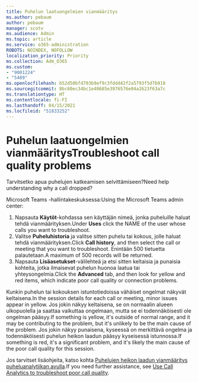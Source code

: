 ```yaml
---
title: Puhelun laatuongelmien vianmääritys
ms.author: pebaum
author: pebaum
manager: scotv
ms.audience: Admin
ms.topic: article
ms.service: o365-administration
ROBOTS: NOINDEX, NOFOLLOW
localization_priority: Priority
ms.collection: Adm_O365
ms.custom:
- "9001224"
- "5489"
ms.openlocfilehash: b52d50bfd703b9ef9c3fddd42f2a5793f5d7b918
ms.sourcegitcommit: 8bc60ec34bc1e40685e3976576e04a2623f63a7c
ms.translationtype: HT
ms.contentlocale: fi-FI
ms.lasthandoff: 04/15/2021
ms.locfileid: "51833252"
---
```

# <a name="troubleshoot-call-quality-problems"></a><span data-ttu-id="ba43f-102">Puhelun laatuongelmien vianmääritys</span><span class="sxs-lookup"><span data-stu-id="ba43f-102">Troubleshoot call quality problems</span></span>

<span data-ttu-id="ba43f-103">Tarvitsetko apua puhelujen katkeamisen selvittämiseen?</span><span class="sxs-lookup"><span data-stu-id="ba43f-103">Need help understanding why a call dropped?</span></span>

<span data-ttu-id="ba43f-104">Microsoft Teams -hallintakeskuksessa:</span><span class="sxs-lookup"><span data-stu-id="ba43f-104">Using the Microsoft Teams admin center:</span></span>

1. <span data-ttu-id="ba43f-105">Napsauta **Käytöt**-kohdassa sen käyttäjän nimeä, jonka puheluille haluat tehdä vianmäärityksen.</span><span class="sxs-lookup"><span data-stu-id="ba43f-105">Under **Uses** click the NAME of the user whose calls you want to troubleshoot.</span></span>
2. <span data-ttu-id="ba43f-106">Valitse **Puheluhistoria** ja valitse sitten puhelu tai kokous, jolle haluat tehdä vianmäärityksen.</span><span class="sxs-lookup"><span data-stu-id="ba43f-106">Click **Call history**, and then select the call or meeting that you want to troubleshoot.</span></span> <span data-ttu-id="ba43f-107">Enintään 500 tietuetta palautetaan.</span><span class="sxs-lookup"><span data-stu-id="ba43f-107">A maximum of 500 records will be returned.</span></span>
3. <span data-ttu-id="ba43f-108">Napsauta **Lisäasetukset**-välilehteä ja etsi sitten keltaisia ja punaisia kohteita, jotka ilmaisevat puhelun huonoa laatua tai yhteysongelmia.</span><span class="sxs-lookup"><span data-stu-id="ba43f-108">Click the **Advanced** tab, and then look for yellow and red items, which indicate poor call quality or connection problems.</span></span>

<span data-ttu-id="ba43f-109">Kunkin puhelun tai kokouksen istuntotiedoissa vähäiset ongelmat näkyvät keltaisena.</span><span class="sxs-lookup"><span data-stu-id="ba43f-109">In the session details for each call or meeting, minor issues appear in yellow.</span></span> <span data-ttu-id="ba43f-110">Jos jokin näkyy keltaisena, se on normaalin alueen ulkopuolella ja saattaa vaikuttaa ongelmaan, mutta se ei todennäköisesti ole ongelman pääsyy.</span><span class="sxs-lookup"><span data-stu-id="ba43f-110">If something is yellow, it's outside of normal range, and it may be contributing to the problem, but it's unlikely to be the main cause of the problem.</span></span> <span data-ttu-id="ba43f-111">Jos jokin näkyy punaisena, kyseessä on merkittävä ongelma ja todennäköisesti puhelun heikon laadun pääsyy kyseisessä istunnossa.</span><span class="sxs-lookup"><span data-stu-id="ba43f-111">If something is red, it's a significant problem, and it's likely the main cause of the poor call quality for this session.</span></span>

<span data-ttu-id="ba43f-112">Jos tarvitset lisäohjeita, katso kohta [Puhelujen heikon laadun vianmääritys puheluanalytiikan avulla](https://docs.microsoft.com/microsoftteams/use-call-analytics-to-troubleshoot-poor-call-quality#troubleshoot-call-quality-problems-using-call-analytics).</span><span class="sxs-lookup"><span data-stu-id="ba43f-112">If you need further assistance, see [Use Call Analytics to troubleshoot poor call quality](https://docs.microsoft.com/microsoftteams/use-call-analytics-to-troubleshoot-poor-call-quality#troubleshoot-call-quality-problems-using-call-analytics).</span></span>
